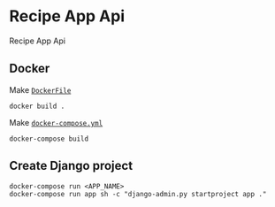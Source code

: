 # Recipe App Api

Recipe App Api

## Docker

Make [`DockerFile`](Dockerfile)

```commandline
docker build .
```

Make [`docker-compose.yml`](docker-compose.yml)

```commandline
docker-compose build
```

## Create Django project

```commandline
docker-compose run <APP_NAME>
docker-compose run app sh -c "django-admin.py startproject app ."
```
